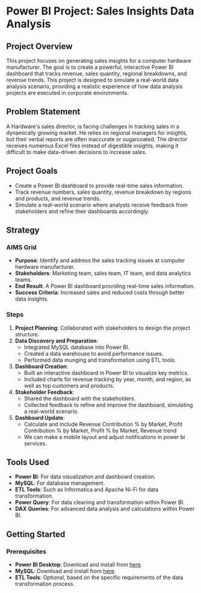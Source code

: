 # Power BI Project: Sales Insights Data Analysis

## Project Overview

This project focuses on generating sales insights for a computer hardware manufacturer. The goal is to create a powerful, interactive Power BI dashboard that tracks revenue, sales quantity, regional breakdowns, and revenue trends. This project is designed to simulate a real-world data analysis scenario, providing a realistic experience of how data analysis projects are executed in corporate environments.

## Problem Statement

A Hardware's sales director, is facing challenges in tracking sales in a dynamically growing market. He relies on regional managers for insights, but their verbal reports are often inaccurate or sugarcoated. The director receives numerous Excel files instead of digestible insights, making it difficult to make data-driven decisions to increase sales.

## Project Goals

- Create a Power BI dashboard to provide real-time sales information.
- Track revenue numbers, sales quantity, revenue breakdown by regions and products, and revenue trends.
- Simulate a real-world scenario where analysts receive feedback from stakeholders and refine their dashboards accordingly.

## Strategy

### AIMS Grid

- **Purpose**: Identify and address the sales tracking issues at computer hardware manufacturer.
- **Stakeholders**: Marketing team, sales team, IT team, and data analytics teams.
- **End Result**: A Power BI dashboard providing real-time sales information.
- **Success Criteria**: Increased sales and reduced costs through better data insights.

### Steps

1. **Project Planning**: Collaborated with stakeholders to design the project structure.
2. **Data Discovery and Preparation**:
   - Integrated MySQL database into Power BI.
   - Created a data warehouse to avoid performance issues.
   - Performed data munging and transformation using ETL tools.
3. **Dashboard Creation**:
   - Built an interactive dashboard in Power BI to visualize key metrics.
   - Included charts for revenue tracking by year, month, and region, as well as top customers and products.
4. **Stakeholder Feedback**:
   - Shared the dashboard with the stakeholders.
   - Collected feedback to refine and improve the dashboard, simulating a real-world scenario.
5. **Dashboard Update**:
   - Calculate and include Revenue Contribution % by Market, Profit Contribution % by Market, Profit % by Market, Revenue trend
   - We can make a mobile layout and adjust notifications in power bi services.

## Tools Used

- **Power BI**: For data visualization and dashboard creation.
- **MySQL**: For database management.
- **ETL Tools**: Such as Informatica and Apache Ni-Fi for data transformation.
- **Power Query**: For data cleaning and transformation within Power BI.
- **DAX Queries**: For advanced data analysis and calculations within Power BI.

## Getting Started

### Prerequisites

- **Power BI Desktop**: Download and install from [here](https://powerbi.microsoft.com/desktop/).
- **MySQL**: Download and install from [here](https://www.mysql.com/downloads/).
- **ETL Tools**: Optional, based on the specific requirements of the data transformation process.



